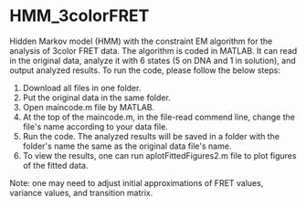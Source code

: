 # HMM_3colorFRET
Hidden Markov model (HMM) with the constraint EM algorithm for the analysis of 3color FRET data. 
The algorithm is coded in MATLAB. 
It can read in the original data, analyze it with 6 states (5 on DNA and 1 in solution), and output analyzed results.
To run the code, please follow the below steps:

1. Download all files in one folder.
2. Put the original data in the same folder.
3. Open maincode.m file by MATLAB.
4. At the top of the maincode.m, in the file-read commend line, change the file's name according to your data file.
5. Run the code. The analyzed results will be saved in a folder with the folder's name the same as the original data file's name.
6. To view the results, one can run aplotFittedFigures2.m file to plot figures of the fitted data. 

Note: one may need to adjust initial approximations of FRET values, variance values, and transition matrix. 
